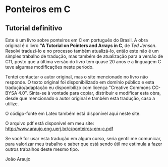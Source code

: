# Ponteiros em C
## Tutorial definitivo

Este é um livro sobre ponteiros em C em português do Brasil.
A obra original é o livro **"A Tutorial on Pointers and Arrays in C**, de *Ted Jensen*. Resolvi traduzi-lo e no processo também atualizá-lo, então este não é um simples trabalho de tradução, mas também de atualização para a versão de C11, posto que a última versão do livro tem quase 20 anos e a linguagem C teve algumas modificações neste período.

Tentei contactar o autor original, mas o site mencionado no livro não responde. O texto original foi disponibilizado em domínio público e esta tradução/adaptação eu disponibilizo com licença "Creative Commons CC-BYSA 4.0". Sinta-se à vontade para copiar, distribuir e modificar esta obra, desde que mencionado o autor original e também esta tradução, caso a utilize.

O código-fonte em Latex também está disponível aqui neste site.

O arquivo pdf está disponível em meu site: http://www.araujo.eng.uerj.br/c/ponteiros-em-c.pdf

Se você for usar esta tradução em algum curso, seria gentil me comunicar, para valorizar meu trabalho e saber que está sendo útil me estimula a fazer outros trabalhos deste mesmo tipo.

João Araujo
